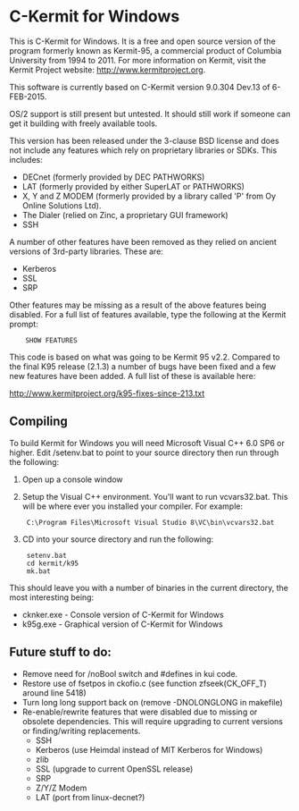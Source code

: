 C-Kermit for Windows
====================

This is C-Kermit for Windows. It is a free and open source version of the
program formerly known as Kermit-95, a commercial product of Columbia
University from 1994 to 2011. For more information on Kermit, visit the
Kermit Project website: http://www.kermitproject.org.

This software is currently based on C-Kermit version 9.0.304 Dev.13 of
6-FEB-2015.

OS/2 support is still present but untested. It should still work if someone can
get it building with freely available tools.

This version has been released under the 3-clause BSD license and does not
include any features which rely on proprietary libraries or SDKs. This
includes:

* DECnet (formerly provided by DEC PATHWORKS) 
* LAT (formerly provided by either SuperLAT or PATHWORKS)
* X, Y and Z MODEM (formerly provided by a library called 'P' from Oy Online 
Solutions Ltd).
* The Dialer (relied on Zinc, a proprietary GUI framework)
* SSH

A number of other features have been removed as they relied on ancient
versions of 3rd-party libraries. These are:

* Kerberos
* SSL
* SRP

Other features may be missing as a result of the above features being disabled.
For a full list of features available, type the following at the Kermit prompt:

        SHOW FEATURES

This code is based on what was going to be Kermit 95 v2.2. Compared to the
final K95 release (2.1.3) a number of bugs have been fixed and a few new
features have been added. A full list of these is available here:

  http://www.kermitproject.org/k95-fixes-since-213.txt

Compiling
---------

To build Kermit for Windows you will need Microsoft Visual C++ 6.0 SP6 or
higher. Edit /setenv.bat to point to your source directory then run through
the following:

1. Open up a console window
2. Setup the Visual C++ environment. You'll want to run vcvars32.bat. This
   will be where ever you installed your compiler. For example:

        C:\Program Files\Microsoft Visual Studio 8\VC\bin\vcvars32.bat

3. CD into your source directory and run the following:

        setenv.bat
        cd kermit/k95
        mk.bat

This should leave you with a number of binaries in the current directory, the
most interesting being:

* cknker.exe   - Console version of C-Kermit for Windows
* k95g.exe     - Graphical version of C-Kermit for Windows

Future stuff to do:
-------------------
* Remove need for /noBool switch and #defines in kui code.
* Restore use of fsetpos in ckofio.c (see function zfseek(CK_OFF_T) around
  line 5418)
* Turn long long support back on (remove -DNOLONGLONG in makefile)
* Re-enable/rewrite features that were disabled due to missing or obsolete
dependencies. This will require upgrading to current versions or finding/writing
replacements.
  - SSH
  - Kerberos (use Heimdal instead of MIT Kerberos for Windows)
  - zlib
  - SSL (upgrade to current OpenSSL release)
  - SRP
  - Z/Y/Z Modem 
  - LAT (port from linux-decnet?)